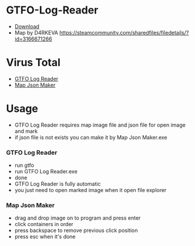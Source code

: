 # GTFO-Log-Reader
* [Download](https://github.com/Nothing031/GTFO-Log-Reader/releases/download/1.0.0/GTFO.Log.Reader.Bundle.zip)
* Map by D4RKEVA https://steamcommunity.com/sharedfiles/filedetails/?id=3166671266
# Virus Total
* [GTFO Log Reader](https://www.virustotal.com/gui/file/335fe2e3e2f34d5f4ccc802abada5bf7569d60db3eb9721424ba1a2e2a5b7ecc)
* [Map Json Maker](https://www.virustotal.com/gui/file/69a1e81aca44bd5d281408d7b9decc213cd3fd6908cf4da4c6099fff8bf912b1)
# Usage
* GTFO Log Reader requires map image file and json file for open image and mark
* if json file is not exists you can make it by Map Json Maker.exe
### GTFO Log Reader
* run gtfo
* run GTFO Log Reader.exe
* done
* GTFO Log Reader is fully automatic
* you just need to open marked image when it open file explorer
### Map Json Maker
* drag and drop image on to program and press enter
* click containers in order
* press backspace to remove previous click position
* press esc when it's done
